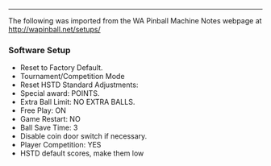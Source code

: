 ***
The following was imported from the WA Pinball Machine Notes webpage at http://wapinball.net/setups/
### Software Setup
-   Reset to Factory Default.
-   Tournament/Competition Mode
-   Reset HSTD
Standard Adjustments:
-   Special award: POINTS.
-   Extra Ball Limit: NO EXTRA BALLS.
-   Free Play: ON
-   Game Restart: NO
-   Ball Save Time: 3
-   Disable coin door switch if necessary.
-   Player Competition: YES
-   HSTD default scores, make them low